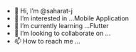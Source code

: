 - 👋 Hi, I’m @saharat-j
- 👀 I’m interested in ...Mobile Application
- 🌱 I’m currently learning ...Flutter
- 💞️ I’m looking to collaborate on ...
- 📫 How to reach me ...

<!---
saharat-j/saharat-j is a ✨ special ✨ repository because its `README.md` (this file) appears on your GitHub profile.
You can click the Preview link to take a look at your changes.
--->
